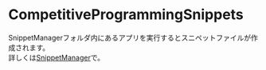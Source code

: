 # CompetitiveProgrammingSnippets
SnippetManagerフォルダ内にあるアプリを実行するとスニペットファイルが作成されます。  
詳しくは[SnippetManager](../../../SnippetManager)で。
